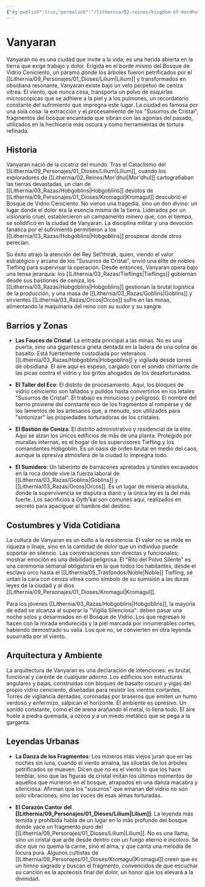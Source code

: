 ```yaml
---
{"dg-publish":true,"permalink":"/lithernia/02-reinos/kingdom-of-mordhul/vanyaran/","title":"Vanyaran","tags":["lithernia","ciudad","Mor'dhul"]}
---
```


# Vanyaran

Vanyaran no es una ciudad que invite a la vida; es una herida abierta en la tierra que exige trabajo y dolor. Erigida en el borde mismo del Bosque de Vidrio Ceniciento, un páramo donde los árboles fueron petrificados por el [[Lithernia/09_Personajes/01_Dioses/Lilium\|Lilium]] y transformados en obsidiana resonante, Vanyaran existe bajo un velo perpetuo de ceniza vítrea. El viento, que nunca cesa, transporta un polvo de esquirlas microscópicas que se adhiere a la piel y a los pulmones, un recordatorio constante del sufrimiento que impregna este lugar. La ciudad es famosa por una sola cosa: la extracción y el procesamiento de los "Susurros de Cristal", fragmentos del bosque encantado que vibran con las agonías del pasado, utilizados en la hechicería más oscura y como herramientas de tortura refinada.

## Historia

Vanyaran nació de la cicatriz del mundo. Tras el Cataclismo del [[Lithernia/09_Personajes/01_Dioses/Lilium\|Lilium]], cuando los exploradores de [[Lithernia/02_Reinos/Mor'dhul\|Mor'dhul]] cartografiaban las tierras devastadas, un clan de [[Lithernia/03_Razas/Hobgoblins\|Hobgoblins]] devotos de [[Lithernia/09_Personajes/01_Dioses/Kromagul\|Kromagul]] descubrió el Bosque de Vidrio Ceniciento. No vieron una tragedia, sino un don divino: un lugar donde el dolor era la esencia misma de la tierra. Liderados por un visionario cruel, establecieron un campamento minero que, con el tiempo, se solidificó en la ciudad de Vanyaran. La disciplina militar y una devoción fanática por el sufrimiento permitieron a los [[Lithernia/03_Razas/Hobgoblins\|Hobgoblins]] prosperar donde otros perecían.

Su éxito atrajo la atención del Rey Sel'thirak, quien, viendo el valor estratégico y arcano de los "Susurros de Cristal", envió una élite de nobles Tiefling para supervisar la operación. Desde entonces, Vanyaran opera bajo una tensa jerarquía: los [[Lithernia/03_Razas/Tieflings\|Tieflings]] gobiernan desde sus bastiones de ceniza, los [[Lithernia/03_Razas/Hobgoblins\|Hobgoblins]] gestionan la brutal logística de la producción, y una masa de [[Lithernia/03_Razas/Goblins\|Goblins]] y sirvientes [[Lithernia/03_Razas/Orcos\|Orcos]] sufre en las minas, alimentando la maquinaria del reino con su sudor y su sangre.

## Barrios y Zonas

- **Las Fauces de Cristal**: La entrada principal a las minas. No es una puerta, sino una gigantesca grieta dentada en la ladera de una colina de basalto. Está fuertemente custodiada por veteranos [[Lithernia/03_Razas/Hobgoblins\|Hobgoblins]] y vigilada desde torres de obsidiana. El aire aquí es espeso, cargado con el sonido chirriante de las picas contra el vidrio y los gritos ahogados de los desafortunados.

- **El Taller del Eco**: El distrito de procesamiento. Aquí, los bloques de vidrio ceniciento son tallados y pulidos hasta convertirlos en los letales "Susurros de Cristal". El trabajo es minucioso y peligroso. El nombre del barrio proviene del constante eco de los fragmentos al romperse y de los lamentos de los artesanos que, a menudo, son utilizados para "sintonizar" las propiedades torturadoras de los cristales.

- **El Bastión de Ceniza**: El distrito administrativo y residencial de la élite. Aquí se alzan los únicos edificios de más de una planta. Protegido por murallas internas, es el hogar de los supervisores Tiefling y los comandantes Hobgoblin. Es un oasis de orden brutal en medio del caos, aunque la opresiva atmósfera de la ciudad lo impregna todo.

- **El Sumidero**: Un laberinto de barracones apretados y túneles excavados en la roca donde vive la fuerza laboral de [[Lithernia/03_Razas/Goblins\|Goblins]] y [[Lithernia/03_Razas/Orcos\|Orcos]]. Es un lugar de miseria absoluta, donde la supervivencia se disputa a diario y la única ley es la del más fuerte. Los sacrificios a Gyth'kai son comunes aquí, realizados en secreto para apaciguar el hambre del destino.

## Costumbres y Vida Cotidiana

La cultura de Vanyaran es un culto a la resistencia. El valor no se mide en riqueza o linaje, sino en la cantidad de dolor que un individuo puede soportar en silencio. Las conversaciones son directas y funcionales; mostrar emoción es una debilidad peligrosa. El "Rito del Polvo Silente" es una ceremonia semanal obligatoria en la que todos los habitantes, desde el esclavo orco hasta el [[Lithernia/05_Trasfondos/Noble\|Noble]] Tiefling, se untan la cara con ceniza vítrea como símbolo de su sumisión a las duras leyes de la ciudad y al dios [[Lithernia/09_Personajes/01_Dioses/Kromagul\|Kromagul]].

Para los jóvenes [[Lithernia/03_Razas/Hobgoblins\|Hobgoblins]], la mayoría de edad se alcanza al superar la "Vigilia Silenciosa": deben pasar una noche solos y desarmados en el Bosque de Vidrio. Los que regresan lo hacen con la mirada endurecida y la piel marcada por innumerables cortes, habiendo demostrado su valía. Los que no, se convierten en otra leyenda susurrada por el viento.

## Arquitectura y Ambiente

La arquitectura de Vanyaran es una declaración de intenciones: es brutal, funcional y carente de cualquier adorno. Los edificios son estructuras angulares y bajas, construidas con bloques de basalto oscuro y vigas del propio vidrio ceniciento, diseñadas para resistir los vientos cortantes. Torres de vigilancia dentadas, coronadas por braseros que emiten un humo verdoso y enfermizo, salpican el horizonte. El ambiente es opresivo. Un sonido constante, como el de arena arañando el metal, lo llena todo. El aire huele a piedra quemada, a ozono y a un miedo metálico que se pega a la garganta.

## Leyendas Urbanas

- **La Danza de los Fragmentos**: Los mineros más viejos juran que en las noches sin luna, cuando el viento amaina, las siluetas de los árboles petrificados se mueven. Dicen que no es el viento lo que los hace temblar, sino que las figuras de cristal imitan los últimos momentos de aquellos que murieron en el bosque, atrapados en una danza macabra y silenciosa. Afirman que los "susurros" que emanan del vidrio no son solo vibraciones, sino las voces de esas almas torturadas.

- **El Corazón Cantor del [[Lithernia/09_Personajes/01_Dioses/Lilium\|Lilium]]**: La leyenda más temida y prohibida habla de un lugar en lo más profundo del bosque donde yace un fragmento puro del [[Lithernia/09_Personajes/01_Dioses/Lilium\|Lilium]]. No es una llama, sino un cristal que arde desde dentro con un fuego eterno e incoloro. Se dice que no quema la carne, sino el alma, y que canta una melodía de locura pura. Algunos cultistas de [[Lithernia/09_Personajes/01_Dioses/Kromagul\|Kromagul]] creen que es un himno sagrado y buscan el fragmento, convencidos de que escuchar su canción es la apoteosis final del dolor, un honor que los elevará a la divinidad.
